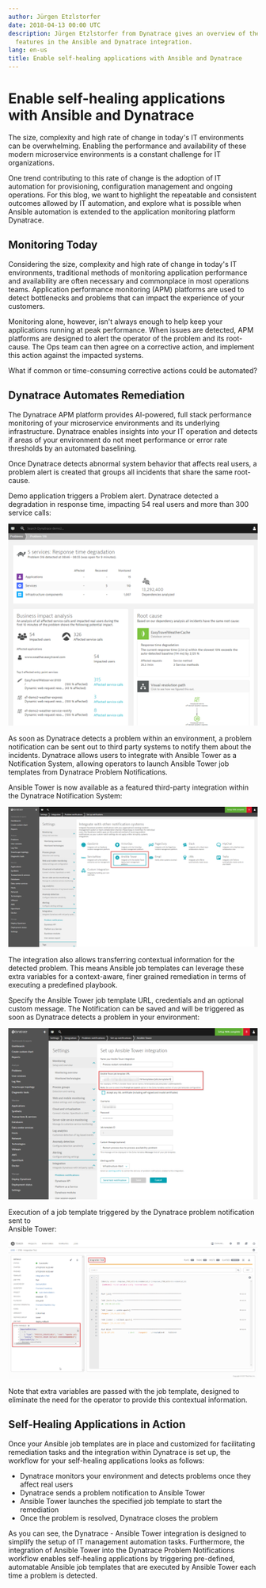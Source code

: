 ```yaml
---
author: Jürgen Etzlstorfer
date: 2018-04-13 00:00 UTC
description: Jürgen Etzlstorfer from Dynatrace gives an overview of the
  features in the Ansible and Dynatrace integration.
lang: en-us
title: Enable self-healing applications with Ansible and Dynatrace
---
```


# Enable self-healing applications with Ansible and Dynatrace

The size, complexity and high rate of change in today's IT environments
can be overwhelming. Enabling the performance and availability of these
modern microservice environments is a constant challenge for IT
organizations.

One trend contributing to this rate of change is the adoption of IT
automation for provisioning, configuration management and ongoing
operations. For this blog, we want to highlight the repeatable and
consistent outcomes allowed by IT automation, and explore what is
possible when Ansible automation is extended to the application
monitoring platform Dynatrace.

## Monitoring Today

Considering the size, complexity and high rate of change in today\'s IT
environments, traditional methods of monitoring application performance
and availability are often necessary and commonplace in most operations
teams. Application performance monitoring (APM) platforms are used to
detect bottlenecks and problems that can impact the experience of your
customers.

Monitoring alone, however, isn't always enough to help keep your
applications running at peak performance. When issues are detected, APM
platforms are designed to alert the operator of the problem and its
root-cause. The Ops team can then agree on a corrective action, and
implement this action against the impacted systems.

What if common or time-consuming corrective actions could be automated?

## Dynatrace Automates Remediation

The Dynatrace APM platform provides AI-powered, full stack performance
monitoring of your microservice environments and its underlying
infrastructure. Dynatrace enables insights into your IT operation and
detects if areas of your environment do not meet performance or error
rate thresholds by an automated baselining.

Once Dynatrace detects abnormal system behavior that affects real users,
a problem alert is created that groups all incidents that share the same
root-cause.

Demo application triggers a Problem alert. Dynatrace detected a
degradation in response time, impacting 54 real users and more than 300
service calls:

![Dynatrace Problem Alert](/images/posts/archive/Ansible-Dynatrace-2.png)

As soon as Dynatrace detects a problem within an environment, a problem
notification can be sent out to third party systems to notify them about
the incidents. Dynatrace allows users to integrate with Ansible Tower as
a Notification System, allowing operators to launch Ansible Tower job
templates from Dynatrace Problem Notifications.

Ansible Tower is now available as a featured third-party integration
within the Dynatrace Notification System:

![Ansible Tower integration with Dynatrace](/images/posts/archive/Ansible-Dynatrace-4.png)

The integration also allows transferring contextual information for the
detected problem. This means Ansible job templates can leverage these
extra variables for a context-aware, finer grained remediation in terms
of executing a predefined playbook. 

Specify the Ansible Tower job template URL, credentials and an optional
custom message. The Notification can be saved and will be triggered as
soon as Dynatrace detects a problem in your
environment:

![Ansible Tower job template](/images/posts/archive/Ansible-Dynatrace-3.png)

Execution of a job template triggered by the Dynatrace problem
notification sent to\
Ansible Tower:

![Dynatrace executes Ansible Tower job](/images/posts/archive/Ansible-Dynatrace-1.png)

Note that extra variables are passed with the job template, designed to eliminate the need for the operator to provide this contextual information.

## Self-Healing Applications in Action

Once your Ansible job templates are in place and customized for
facilitating remediation tasks and the integration within Dynatrace is
set up, the workflow for your self-healing applications looks as
follows:

-   Dynatrace monitors your environment and detects problems once they
    affect real users
-   Dynatrace sends a problem notification to Ansible Tower
-   Ansible Tower launches the specified job template to start the
    remediation
-   Once the problem is resolved, Dynatrace closes the problem

As you can see, the Dynatrace - Ansible Tower integration is designed to
simplify the setup of IT management automation tasks. Furthermore, the
integration of Ansible Tower into the Dynatrace Problem Notifications
workflow enables self-healing applications by triggering pre-defined,
automatable Ansible job templates that are executed by Ansible Tower
each time a problem is detected.

